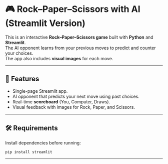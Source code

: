 # 🎮 Rock–Paper–Scissors with AI (Streamlit Version)

This is an interactive **Rock–Paper–Scissors game** built with **Python** and **Streamlit**.  
The AI opponent learns from your previous moves to predict and counter your choices.  
The app also includes **visual images** for each move.

---

## 🚀 Features
- Single-page Streamlit app.
- AI opponent that predicts your next move using past choices.
- Real-time **scoreboard** (You, Computer, Draws).
- Visual feedback with images for Rock, Paper, and Scissors.

---

## 🛠️ Requirements
Install dependencies before running:

```bash
pip install streamlit
```

---
